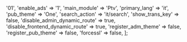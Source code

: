 <?php

declare(strict_types=1);

return [
    'adm_home' => '01',
    'enable_ads' => '1',
    'main_module' => 'Ptv',
    'primary_lang' => 'it',
    'pub_theme' => 'One',
    'search_action' => 'it/search',
    'show_trans_key' => false,
    'disable_admin_dynamic_route' => true,
    'disable_frontend_dynamic_route' => true,
    'register_adm_theme' => false,
    'register_pub_theme' => false,
    'forcessl' => false,
];